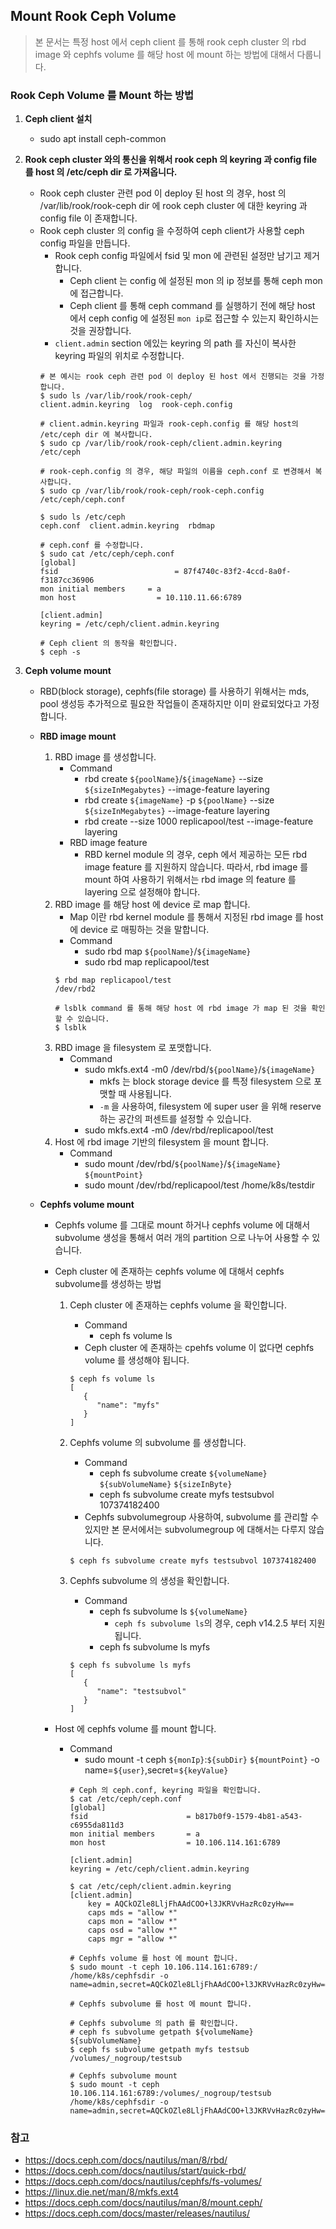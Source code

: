 ## Mount Rook Ceph Volume
> 본 문서는 특정 host 에서 ceph client 를 통해 rook ceph cluster 의 rbd image 와 cephfs volume 를 해당 host 에 mount 하는 방법에 대해서 다룹니다.

### Rook Ceph Volume 를 Mount 하는 방법
1. <strong>Ceph client 설치</strong>
    - sudo apt install ceph-common
	
2. <strong>Rook ceph cluster 와의 통신을 위해서 rook ceph 의 keyring 과 config file 를 host 의 /etc/ceph dir 로 가져옵니다.</strong>
    - Rook ceph cluster 관련 pod 이 deploy 된 host 의 경우, host 의 /var/lib/rook/rook-ceph dir 에 rook ceph cluster 에 대한 keyring 과 config file 이 존재합니다.
    - Rook ceph cluster 의 config 을 수정하여 ceph client가 사용할 ceph config 파일을 만듭니다.
        - Rook ceph config 파일에서 fsid 및 mon 에 관련된 설정만 남기고 제거합니다.
            - Ceph client 는 config 에 설정된 mon 의 ip 정보를 통해 ceph mon 에 접근합니다.
            - Ceph client 를 통해 ceph command 를 실행하기 전에 해당 host 에서 ceph config 에 설정된 `mon ip`로 접근할 수 있는지 확인하시는 것을 권장합니다.
        - `client.admin` section 에있는 keyring 의 path 를 자신이 복사한 keyring 파일의 위치로 수정합니다.
        ```shell
        # 본 예시는 rook ceph 관련 pod 이 deploy 된 host 에서 진행되는 것을 가정합니다. 
        $ sudo ls /var/lib/rook/rook-ceph/
        client.admin.keyring  log  rook-ceph.config
       
        # client.admin.keyring 파일과 rook-ceph.config 를 해당 host의 /etc/ceph dir 에 복사합니다.
        $ sudo cp /var/lib/rook/rook-ceph/client.admin.keyring /etc/ceph
        
        # rook-ceph.config 의 경우, 해당 파일의 이름을 ceph.conf 로 변경해서 복사합니다.
        $ sudo cp /var/lib/rook/rook-ceph/rook-ceph.config /etc/ceph/ceph.conf
        
        $ sudo ls /etc/ceph
        ceph.conf  client.admin.keyring  rbdmap
        
        # ceph.conf 를 수정합니다.
        $ sudo cat /etc/ceph/ceph.conf
        [global]
        fsid                          = 87f4740c-83f2-4ccd-8a0f-f3187cc36906
        mon initial members     = a 
        mon host                  = 10.110.11.66:6789

        [client.admin]
        keyring = /etc/ceph/client.admin.keyring
        
        # Ceph client 의 동작을 확인합니다.
        $ ceph -s
        ```

3. <strong>Ceph volume mount</strong>
    - RBD(block storage), cephfs(file storage) 를 사용하기 위해서는 mds, pool 생성등 추가적으로 필요한 작업들이 존재하지만 이미 완료되었다고 가정합니다.
    - <strong>RBD image mount</strong>
        1. RBD image 를 생성합니다.
            - Command
                - rbd create `${poolName}`/`${imageName}` --size `${sizeInMegabytes}` --image-feature layering
                - rbd create `${imageName}` -p `${poolName}` --size `${sizeInMegabytes}` --image-feature layering
                - rbd create --size 1000 replicapool/test --image-feature layering
			- RBD image feature
			    - RBD kernel module 의 경우, ceph 에서 제공하는 모든 rbd image feature 를 지원하지 않습니다. 따라서, rbd image 를 mount 하여 사용하기 위해서는 rbd image 의 feature 를 layering 으로 설정해야 합니다.  
        2. RBD image 를 해당 host 에 device 로 map 합니다.
            - Map 이란 rbd kernel module 를 통해서 지정된 rbd image 를 host 에 device 로 매핑하는 것을 말합니다.
            - Command
                - sudo rbd map `${poolName}`/`${imageName}`
                - sudo rbd map replicapool/test
			```shell
			$ rbd map replicapool/test
			/dev/rbd2
			
			# lsblk command 를 통해 해당 host 에 rbd image 가 map 된 것을 확인할 수 있습니다.
			$ lsblk
			```
        3. RBD image 을 filesystem 로 포맷합니다.
            - Command
                - sudo mkfs.ext4 -m0 /dev/rbd/`${poolName}`/`${imageName}`
                    - mkfs 는 block storage device 를 특정 filesystem 으로 포맷할 때 사용됩니다.
                    - `-m` 을 사용하여, filesystem 에 super user 을 위해 reserve 하는 공간의 퍼센트를 설정할 수 있습니다.
                - sudo mkfs.ext4 -m0 /dev/rbd/replicapool/test
        4. Host 에 rbd image 기반의 filesystem 을 mount 합니다.
            - Command
                - sudo mount /dev/rbd/`${poolName}`/`${imageName}`  `${mountPoint}`
                - sudo mount /dev/rbd/replicapool/test /home/k8s/testdir
        
    - <strong>Cephfs volume mount</strong>
        - Cephfs volume 를 그대로 mount 하거나 cephfs volume 에 대해서 subvolume 생성을 통해서 여러 개의 partition 으로 나누어 사용할 수 있습니다.
        - Ceph cluster 에 존재하는 cephfs volume 에 대해서 cephfs subvolume를 생성하는 방법
            1. Ceph cluster 에 존재하는 cephfs volume 을 확인합니다.
                - Command
                    - ceph fs volume ls
                - Ceph cluster 에 존재하는 cpehfs volume 이 없다면 cephfs volume 를 생성해야 됩니다.
                ```shell
                $ ceph fs volume ls
                [
                   {
                      "name": "myfs"
                   }
                ]
                ```
                
            2. Cephfs volume 의 subvolume 를 생성합니다.
                - Command
                    - ceph fs subvolume create `${volumeName}` `${subVolumeName}` `${sizeInByte}`
                    - ceph fs subvolume create myfs testsubvol 107374182400
                - Cephfs subvolumegroup 사용하여, subvolume 를 관리할 수 있지만 본 문서에서는 subvolumegroup 에 대해서는 다루지 않습니다.
                ```shell
                $ ceph fs subvolume create myfs testsubvol 107374182400
                ```
                
            3. Cephfs subvolume 의 생성을 확인합니다.
                - Command
                    - ceph fs subvolume ls `${volumeName}`
					    - `ceph fs subvolume ls`의 경우, ceph v14.2.5 부터 지원됩니다.
                    - ceph fs subvolume ls myfs
					
                ```shell
                $ ceph fs subvolume ls myfs
                [
                   {
                      "name": "testsubvol"
                   }
                ]
                ```
                
        -  Host 에 cephfs volume 를 mount 합니다.
            - Command
                - sudo mount -t ceph `${monIp}`:`${subDir}` `${mountPoint}` -o name=`${user}`,secret=`${keyValue}`
                ```shell
                # Ceph 의 ceph.conf, keyring 파일을 확인합니다.
                $ cat /etc/ceph/ceph.conf
                [global]
                fsid                      = b817b0f9-1579-4b81-a543-c6955da811d3
                mon initial members       = a
                mon host                  = 10.106.114.161:6789

                [client.admin]
                keyring = /etc/ceph/client.admin.keyring
                
                $ cat /etc/ceph/client.admin.keyring
                [client.admin]
                    key = AQCkOZle8LljFhAAdCOO+l3JKRVvHazRc0zyHw==
                    caps mds = "allow *"
                    caps mon = "allow *"
                    caps osd = "allow *"
                    caps mgr = "allow *"
                    
                # Cephfs volume 를 host 에 mount 합니다.
                $ sudo mount -t ceph 10.106.114.161:6789:/ /home/k8s/cephfsdir -o name=admin,secret=AQCkOZle8LljFhAAdCOO+l3JKRVvHazRc0zyHw==
                
                # Cephfs subvolume 를 host 에 mount 합니다.
				
                # Cephfs subvolume 의 path 를 확인합니다. 
                # ceph fs subvolume getpath ${volumeName} ${subVolumeName}
                $ ceph fs subvolume getpath myfs testsub
                /volumes/_nogroup/testsub
                
                # Cephfs subvolume mount
                $ sudo mount -t ceph 10.106.114.161:6789:/volumes/_nogroup/testsub /home/k8s/cephfsdir -o name=admin,secret=AQCkOZle8LljFhAAdCOO+l3JKRVvHazRc0zyHw==
                ```

### 참고
- https://docs.ceph.com/docs/nautilus/man/8/rbd/
- https://docs.ceph.com/docs/nautilus/start/quick-rbd/
- https://docs.ceph.com/docs/nautilus/cephfs/fs-volumes/
- https://linux.die.net/man/8/mkfs.ext4
- https://docs.ceph.com/docs/nautilus/man/8/mount.ceph/
- https://docs.ceph.com/docs/master/releases/nautilus/
